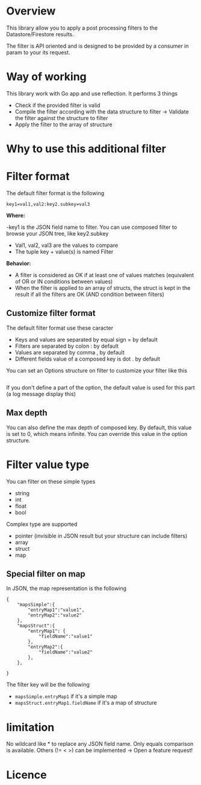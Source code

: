 # Overview

This library allow you to apply a post processing filters to the Datastore/Firestore results. 

The filter is API oriented and is designed to be provided by a consumer in param to your its request.

# Way of working

This library work with Go app and use reflection. It performs 3 things

- Check if the provided filter is valid 
- Compile the filter according with the data structure to filter -> Validate the filter against the structure to filter
- Apply the filter to the array of structure

# Why to use this additional filter

# Filter format

The default filter format is the following
```
key1=val1,val2:key2.subkey=val3
```
**Where:**

-key1 is the JSON field name to filter. You can use composed filter to browse your JSON tree, like key2.subkey
- Val1, val2, val3 are the values to compare
- The tuple key + value(s) is named Filter

**Behavior:**

- A filter is considered as OK if at least one of values matches (equivalent of OR or IN conditions between values)
- When the filter is applied to an array of structs, the struct is kept in the result if all the filters are OK (AND condition between filters)

## Customize filter format

The default filter format use these caracter

- Keys and values are separated by equal sign = by default
- Filters are separated by colon : by default
- Values are separated by comma , by default
- Different fields value of a composed key is dot . by default

You can set an Options structure on filter to customize your filter like this

```

```

If you don't define a part of the option, the default value is used for this part (a log message display this)

## Max depth

You can also define the max depth of composed key. By default, this value is set to 0, which means infinite. You can override this value in the option structure.

# Filter value type

You can filter on these simple types

- string
- int
- float
- bool

Complex type are supported
- pointer (invisible in JSON result but your structure can include filters)
- array
- struct
- map

## Special filter on map
In JSON, the map representation is the following
```
{
    "mapsSimple":{
        "entryMap1":"value1",
        "entryMap2":"value2"
    },
    "mapsStruct":{
        "entryMap1": {
            "fieldName":"value1"
        },
        "entryMap2":{
            "fieldName":"value2"
        },
    },

}
```

The filter key will be the following

- `mapsSimple.entryMap1` if it's a simple map
- `mapsStruct.entryMap1.fieldName` if it's a map of structure

# limitation
No wildcard like * to replace any JSON field name.
Only equals comparison is available. Others (!= < >) can be implemented -> Open a feature request!
# Licence